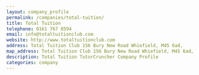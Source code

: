 ```yaml
---
layout: company_profile
permalink: /companies/total-tuition/
title: Total Tuition
telephone: 0161 767 8594
email: info@totaltuitionclub.com
website: http://www.totaltuitionclub.com
address: Total Tuition Club 156 Bury New Road Whiefield, M45 6ad,
map_address: Total Tuition Club 156 Bury New Road Whiefield, M45 6ad,
description: Total Tuition TutorCruncher Company Profile
categories: company
---
```


